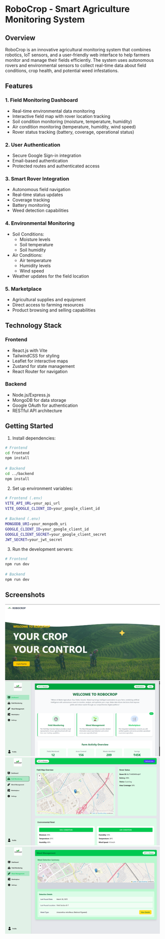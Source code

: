 # RoboCrop - Smart Agriculture Monitoring System

## Overview

RoboCrop is an innovative agricultural monitoring system that combines robotics, IoT sensors, and a user-friendly web interface to help farmers monitor and manage their fields efficiently. The system uses autonomous rovers and environmental sensors to collect real-time data about field conditions, crop health, and potential weed infestations.

## Features

### 1. Field Monitoring Dashboard

- Real-time environmental data monitoring
- Interactive field map with rover location tracking
- Soil condition monitoring (moisture, temperature, humidity)
- Air condition monitoring (temperature, humidity, wind speed)
- Rover status tracking (battery, coverage, operational status)

### 2. User Authentication

- Secure Google Sign-in integration
- Email-based authentication
- Protected routes and authenticated access

### 3. Smart Rover Integration

- Autonomous field navigation
- Real-time status updates
- Coverage tracking
- Battery monitoring
- Weed detection capabilities

### 4. Environmental Monitoring

- Soil Conditions:
  - Moisture levels
  - Soil temperature
  - Soil humidity
- Air Conditions:
  - Air temperature
  - Humidity levels
  - Wind speed
- Weather updates for the field location

### 5. Marketplace

- Agricultural supplies and equipment
- Direct access to farming resources
- Product browsing and selling capabilities

## Technology Stack

### Frontend

- React.js with Vite
- TailwindCSS for styling
- Leaflet for interactive maps
- Zustand for state management
- React Router for navigation

### Backend

- Node.js/Express.js
- MongoDB for data storage
- Google OAuth for authentication
- RESTful API architecture

## Getting Started

1. Install dependencies:

```bash
# Frontend
cd frontend
npm install

# Backend
cd ../backend
npm install
```

2. Set up environment variables:

```bash
# Frontend (.env)
VITE_API_URL=your_api_url
VITE_GOOGLE_CLIENT_ID=your_google_client_id

# Backend (.env)
MONGODB_URI=your_mongodb_uri
GOOGLE_CLIENT_ID=your_google_client_id
GOOGLE_CLIENT_SECRET=your_google_client_secret
JWT_SECRET=your_jwt_secret
```

3. Run the development servers:

```bash
# Frontend
npm run dev

# Backend
npm run dev
```
## Screenshots
![Landing](frontend/public/screenshots/LandingPage.png)
![Dashboard](frontend/public/screenshots/Dashboard.png)
![FieldMonitoringTab](frontend/public/screenshots/FieldMonitoringTab.png)
![WeedManagemntTab](frontend/public/screenshots/WeedMangemntTab.png)



